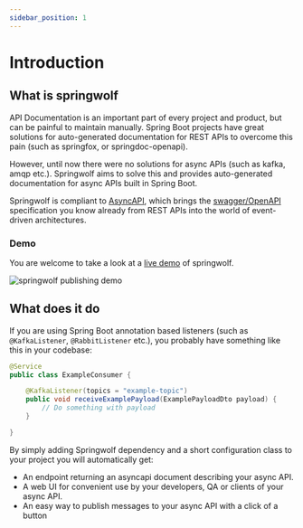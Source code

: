 ```yaml
---
sidebar_position: 1
---
```


# Introduction

## What is springwolf
API Documentation is an important part of every project and product, but can be painful to maintain manually.
Spring Boot projects have great solutions for auto-generated documentation for REST APIs to overcome this pain (such as springfox, or springdoc-openapi).

However, until now there were no solutions for async APIs (such as kafka, amqp etc.). Springwolf aims to solve this and provides auto-generated documentation for async APIs built in Spring Boot.

Springwolf is compliant to [AsyncAPI](https://www.asyncapi.com), which brings the [swagger/OpenAPI](https://www.asyncapi.com/docs/tutorials/getting-started/coming-from-openapi) specification you know already from REST APIs into the world of event-driven architectures.

### Demo

You are welcome to take a look at a [live demo](https://springwolf.github.io/springwolf-ui/) of springwolf.

![springwolf publishing demo](/img/demo.gif)

## What does it do

If you are using Spring Boot annotation based listeners (such as `@KafkaListener`, `@RabbitListener` etc.), you probably have something like this in your codebase:

```java
@Service
public class ExampleConsumer {

    @KafkaListener(topics = "example-topic")
    public void receiveExamplePayload(ExamplePayloadDto payload) {
        // Do something with payload
    }

}
```

By simply adding Springwolf dependency and a short configuration class to your project you will automatically get:
- An endpoint returning an asyncapi document describing your async API.
- A web UI for convenient use by your developers, QA or clients of your async API.
- An easy way to publish messages to your async API with a click of a button


